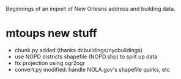 Beginnings of an import of New Orleans address and building data.

mtoups new stuff
================

* chunk.py added (thanks dcbuildings/nycbuildings)
* use NOPD districts shapefile (NOPD.shp) to split up data
* fix projection using ogr2ogr
* convert.py modified: handle NOLA.gov's shapefile quirks, etc
